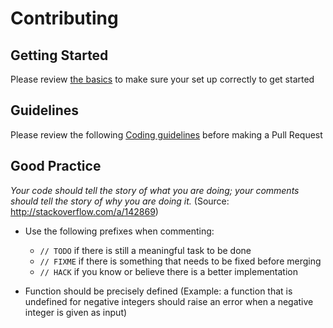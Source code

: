 # Contributing

## Getting Started

Please review [the basics](BASICS/) to make sure your set up correctly to get started

## Guidelines

Please review the following [Coding guidelines](CONTRIBUTING.md) before making a Pull Request

## Good Practice

_Your code should tell the story of what you are doing; your comments should tell the story of why you are doing it._
(Source: http://stackoverflow.com/a/142869)

- Use the following prefixes when commenting:
  - `// TODO` if there is still a meaningful task to be done
  - `// FIXME` if there is something that needs to be fixed before merging
  - `// HACK` if you know or believe there is a better implementation

- Function should be precisely defined (Example: a function that is undefined for negative integers should raise an error when a negative integer is given as input)
